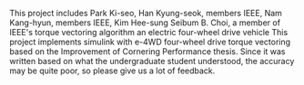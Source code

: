 This project includes Park Ki-seo, Han Kyung-seok, members IEEE, Nam Kang-hyun, members IEEE, Kim Hee-sung
Seibum B. Choi, a member of IEEE's torque vectoring algorithm
an electric four-wheel drive vehicle
This project implements simulink with e-4WD four-wheel drive torque vectoring based on the Improvement of Cornering Performance thesis.
Since it was written based on what the undergraduate student understood, the accuracy may be quite poor, so please give us a lot of feedback.
